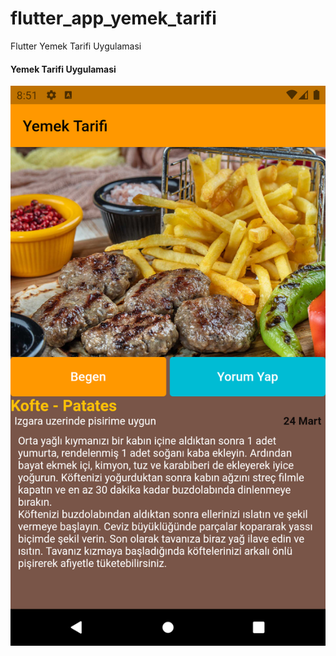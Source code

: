 # flutter_app_yemek_tarifi

Flutter Yemek Tarifi Uygulamasi

#### Yemek Tarifi Uygulamasi

![yemektarifiapp](images/yemektarifiapp.png)
